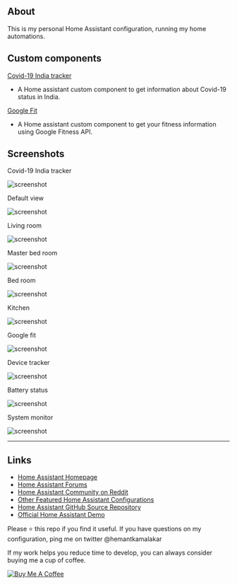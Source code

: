 ## About
This is my personal Home Assistant configuration, running my home automations.

## Custom components

[Covid-19 India tracker](<https://github.com/hemantkamalakar/Covid19IndiaTracker>)
 - A Home assistant custom component to get information about Covid-19 status in India.

[Google Fit](<https://github.com/hemantkamalakar/google_fit_hass>)
 - A Home assistant custom component to get your fitness information using Google Fitness API.

## Screenshots

Covid-19 India tracker

<img src="https://github.com/hemantkamalakar/haconfigs/blob/master/covid.png" alt="screenshot">

Default view

<img src="https://github.com/hemantkamalakar/haconfigs/blob/master/home.png" alt="screenshot">

Living room

<img src="https://github.com/hemantkamalakar/haconfigs/blob/master/living-room.png" alt="screenshot">

Master bed room

<img src="https://github.com/hemantkamalakar/haconfigs/blob/master/master-bed.png" alt="screenshot">

Bed room

<img src="https://github.com/hemantkamalakar/haconfigs/blob/master/bedroom.png" alt="screenshot">

Kitchen

<img src="https://github.com/hemantkamalakar/haconfigs/blob/master/kitchen.png" alt="screenshot">

Google fit

<img src="https://github.com/hemantkamalakar/haconfigs/blob/master/google-fit.png" alt="screenshot">

Device tracker

<img src="https://github.com/hemantkamalakar/haconfigs/blob/master/device-tracker.png" alt="screenshot">

Battery status

<img src="https://github.com/hemantkamalakar/haconfigs/blob/master/battery.png" alt="screenshot">

System monitor

<img src="https://github.com/hemantkamalakar/haconfigs/blob/master/system.png" alt="screenshot">

---

## Links

- [Home Assistant Homepage](<https://home-assistant.io/>)
- [Home Assistant Forums](<https://community.home-assistant.io/>)
- [Home Assistant Community on Reddit](https://www.reddit.com/r/homeassistant/)
- [Other Featured Home Assistant Configurations](<https://home-assistant.io/cookbook/>)
- [Home Assistant GitHub Source Repository](<https://github.com/home-assistant/home-assistant>)
- [Official Home Assistant Demo](<https://home-assistant.io/demo/>)

Please :star: this repo if you find it useful.
If you have questions on my configuration, ping me on twitter @hemantkamalakar

If my work helps you reduce time to develop, you can always consider buying me a cup of coffee.

<a href="https://www.buymeacoffee.com/UL6cGWgh8" target="_blank"><img src="https://bmc-cdn.nyc3.digitaloceanspaces.com/BMC-button-images/custom_images/orange_img.png" alt="Buy Me A Coffee" style="height: auto !important;width: auto !important;" ></a>
